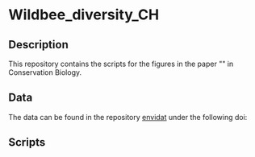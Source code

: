 # Wildbee_diversity_CH

## Description

This repository contains the scripts for the figures in the paper "" in Conservation Biology.

## Data

The data can be found in the repository [envidat](www.envidat.ch) under the following doi:

## Scripts
